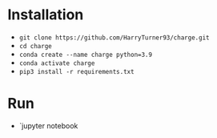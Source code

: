 # Installation

- `git clone https://github.com/HarryTurner93/charge.git`
- `cd charge`
- `conda create --name charge python=3.9`
- `conda activate charge`
- `pip3 install -r requirements.txt`

# Run

 - `jupyter notebook 
